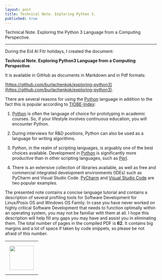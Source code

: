 ```yaml
---
layout: post
title: Technical Note. Exploring Python 3.
published: true
---
```


Technical Note. Exploring the Python 3 Language from a Computing Perspective.

---

During the Eid Al Fitr holidays, I created the document:

**Technical Note. Exploring Python3 Language from a Computing Perspective**.

It is available in GitHub as documents in Markdown and in Pdf formats:

[https://github.com/burlachenkok/exploring-python3](https://github.com/burlachenkok/exploring-python3).

There are several reasons for using the [Python](https://www.python.org/) language in addition to the fact this is popular according to [TIOBE-Index](https://www.tiobe.com/tiobe-index/):

1. [Python](https://www.python.org/) is often the language of choice for prototyping in academic courses. So, if your lifestyle involves continuous education, you will encounter Python.

2. During interviews for R&D positions, Python can also be used as a language for writing algorithms.

3. Python, in the realm of scripting languages, is arguably one of the best choices available. Development in [Python](https://www.python.org/) is significantly more productive than in other scripting languages, such as [Perl](https://www.perl.org/).

4. There is an extensive collection of libraries available, as well as free and commercial integrated development environments (IDEs) such as PyCharm and Visual Studio Code. [PyCharm](https://www.jetbrains.com/pycharm/) and [Visual Studio Code](https://code.visualstudio.com/) are two popular examples.

The presented note contains a concise language tutorial and contains a description of several profiling tools for Software Development for Linux/Posix OS and Windows OS Family. In case you have never worked on highly critical Software Development that needs to function optimally within an operating system, you may not be familiar with them at all. I hope this description will help fill any gaps you may have and assist you in eliminating them.
The total number of pages in the compiled PDF is **62**. It contains big margins and a lot of space if taken by code snippets, so please be not afraid of this number.

<table>
<tr>
<td style="padding: 15px"> <img height="80px" src="https://burlachenkok.github.io/materials/python-logo.svg"/></td>
</tr>
</table>
